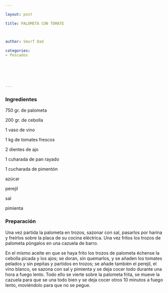 ```yaml
---

layout: post

title: PALOMETA CON TOMATE



author: Smurf Dad

categories:
- Pescados






---
```


<h3>Ingredientes</h3>

750 gr. de palometa

200 gr. de cebolla

1 vaso de vino

1 kg de tomates frescos

2 dientes de ajo

1 cuharada de pan rayado

1 cucharada de pimentón

azúcar

perejil

sal

pimienta

<h3>Preparación</h3>

Una vez partida la palometa en trozos, sazonar con sal, pasarlos por harina y freírlos sobre la placa de su cocina eléctrica. Una vez fritos los trozos de palometa póngalos en una cazuela de barro.

En el mismo aceite en que se haya frito los trozos de palometa échense la cebolla picada y los ajos; se doran, sin quemarlos, y se añaden los tomates pelados y sin pepitas y partidos en trozos; se añade también el perejil, el vino blanco, se sazona con sal y pimienta y se deja cocer todo durante una hora a fuego lento. Todo ello se vierte sobre la palometa frita, se mueve la cazuela para que se una todo bien y se deja cocer otros 10 minutos a fuego lento, moviéndolo para que no se pegue.